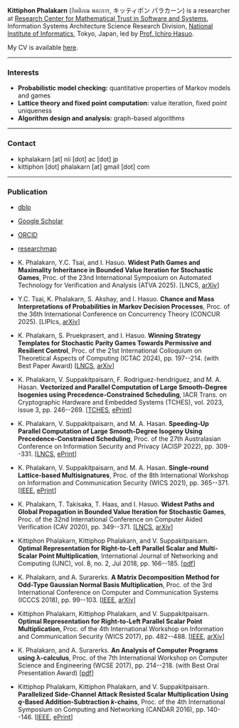 **Kittiphon Phalakarn** (กิตติภณ พละการ, キッティポン パラカーン) is a researcher at <a href="https://group-mmm.org/eratommsd/" target="_blank">Research Center for Mathematical Trust in Software and Systems</a>, Information Systems Architecture Science Research Division, <a href="https://www.nii.ac.jp/en/" target="_blank">National Institute of Informatics</a>, Tokyo, Japan, led by <a href="https://group-mmm.org/~ichiro/" target="_blank">Prof. Ichiro Hasuo</a>.

My CV is available <a href="https://docs.google.com/viewer?url=https://github.com/kittiphonp/kittiphonp.github.io/raw/master/Kittiphon%20Phalakarn_CV.pdf" target="_blank">here</a>.

* * *

### Interests

- **Probabilistic model checking:** quantitative properties of Markov models and games
- **Lattice theory and fixed point computation:** value iteration, fixed point uniqueness
- **Algorithm design and analysis:** graph-based algorithms

* * *

### Contact

- kphalakarn [at] nii [dot] ac [dot] jp
- kittiphon [dot] phalakarn [at] gmail [dot] com

* * *

### Publication

- <a href="https://dblp.uni-trier.de/pers/hd/p/Phalakarn:Kittiphon" target="_blank">dblp</a>
- <a href="https://scholar.google.com/citations?user=-vdzW3kAAAAJ" target="_blank">Google Scholar</a>
- <a href="https://orcid.org/0009-0006-5406-7480" target="_blank">ORCID</a>
- <a href="https://researchmap.jp/kittiphon.phalakarn?lang=en" target="_blank">researchmap</a>

- K. Phalakarn, Y.C. Tsai, and I. Hasuo. **Widest Path Games and Maximality Inheritance in Bounded Value Iteration for Stochastic Games**, Proc. of the 23nd International Symposium on Automated Technology for Verification and Analysis (ATVA 2025). [LNCS, <a href="https://arxiv.org/pdf/2508.06088" target="_blank">arXiv</a>]
- Y.C. Tsai, K. Phalakarn, S. Akshay, and I. Hasuo. **Chance and Mass Interpretations of Probabilities in Markov Decision Processes**, Proc. of the 36th International Conference on Concurrency Theory (CONCUR 2025). [LIPIcs, <a href="https://arxiv.org/pdf/2506.10377" target="_blank">arXiv</a>]
- K. Phalakarn, S. Pruekprasert, and I. Hasuo. **Winning Strategy Templates for Stochastic Parity Games Towards Permissive and Resilient Control**, Proc. of the 21st International Colloquium on Theoretical Aspects of Computing (ICTAC 2024), pp. 197--214. (with Best Paper Award) [<a href="https://link.springer.com/content/pdf/10.1007/978-3-031-77019-7_12.pdf" target="_blank">LNCS</a>, <a href="https://arxiv.org/pdf/2409.08607" target="_blank">arXiv</a>]
- K. Phalakarn, V. Suppakitpaisarn, F. Rodriguez-hendriguez, and M. A. Hasan. **Vectorized and Parallel Computation of Large Smooth-Degree Isogenies using Precedence-Constrained Scheduling**, IACR Trans. on Cryptographic Hardware and Embedded Systems (TCHES), vol. 2023, issue 3, pp. 246--269. [<a href="https://tches.iacr.org/index.php/TCHES/article/view/10963/10270" target="_blank">TCHES</a>, <a href="https://eprint.iacr.org/2023/885.pdf" target="_blank">ePrint</a>]
- K. Phalakarn, V. Suppakitpaisarn, and M. A. Hasan. **Speeding-Up Parallel Computation of Large Smooth-Degree Isogeny Using Precedence-Constrained Scheduling**, Proc. of the 27th Australasian Conference on Information Security and Privacy (ACISP 2022), pp. 309--331. [<a href="https://link.springer.com/content/pdf/10.1007/978-3-031-22301-3_16.pdf" target="_blank">LNCS</a>, <a href="https://eprint.iacr.org/2022/1103.pdf" target="_blank">ePrint</a>]
- K. Phalakarn, V. Suppakitpaisarn, and M. A. Hasan. **Single-round Lattice-based Multisignatures**, Proc. of the 8th International Workshop on Information and Communication Security (WICS 2021), pp. 365--371. [<a href="https://ieeexplore.ieee.org/document/9644197" target="_blank">IEEE</a>, <a href="https://eprint.iacr.org/2025/1450.pdf" target="_blank">ePrint</a>]
- K. Phalakarn, T. Takisaka, T. Haas, and I. Hasuo. **Widest Paths and Global Propagation in Bounded Value Iteration for Stochastic Games**, Proc. of the 32nd International Conference on Computer Aided Verification (CAV 2020), pp. 349--371. [<a href="https://link.springer.com/content/pdf/10.1007/978-3-030-53291-8_19.pdf" target="_blank">LNCS</a>, <a href="https://arxiv.org/pdf/2007.07421" target="_blank">arXiv</a>]
- Kittiphon Phalakarn, Kittiphop Phalakarn, and V. Suppakitpaisarn. **Optimal Representation for Right-to-Left Parallel Scalar and Multi-Scalar Point Multiplication**, International Journal of Networking and Computing (IJNC), vol. 8, no. 2, Jul 2018, pp. 166--185. [<a href="http://www.ijnc.org/index.php/ijnc/article/viewFile/179/177" target="_blank">pdf</a>]
- K. Phalakarn, and A. Surarerks. **A Matrix Decomposition Method for Odd-Type Gaussian Normal Basis Multiplication**, Proc. of the 3rd International Conference on Computer and Communication Systems (ICCCS 2018), pp. 99--103. [<a href="https://ieeexplore.ieee.org/document/8463251" target="_blank">IEEE</a>, <a href="http://arxiv.org/pdf/2508.07541" target="_blank">arXiv</a>]
- Kittiphon Phalakarn, Kittiphop Phalakarn, and V. Suppakitpaisarn. **Optimal Representation for Right-to-Left Parallel Scalar Point Multiplication**, Proc. of the 4th International Workshop on Information and Communication Security (WICS 2017), pp. 482--488. [<a href="https://ieeexplore.ieee.org/document/8345477" target="_blank">IEEE</a>, <a href="http://arxiv.org/pdf/2508.07310" target="_blank">arXiv</a>]
- K. Phalakarn, and A. Surarerks. **An Analysis of Computer Programs using λ-calculus**, Proc. of the 7th International Workshop on Computer Science and Engineering (WCSE 2017), pp. 214--218. (with Best Oral Presentation Award) [<a href="https://www.wcse.org/WCSE_2017/037.pdf" target="_blank">pdf</a>]
- Kittiphop Phalakarn, Kittiphon Phalakarn, and V. Suppakitpaisarn. **Parallelized Side-Channel Attack Resisted Scalar Multiplication Using _q_-Based Addition-Subtraction _k_-chains**, Proc. of the 4th International Symposium on Computing and Networking (CANDAR 2016), pp. 140--146. [<a href="https://ieeexplore.ieee.org/document/7818605" target="_blank">IEEE</a>, <a href="https://eprint.iacr.org/2016/899.pdf" target="_blank">ePrint</a>]

